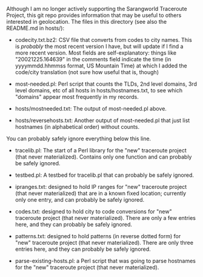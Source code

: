Although I am no longer actively supporting the Sarangworld Traceroute
Project, this git repo provides information that may be useful to
others interested in geolocation. The files in this directory (see
also the README.md in hosts/):

  - codecity.txt.bz2: CSV file that converts from codes to city
  names. This is *probably* the most recent version I have, but will
  update if I find a more recent version. Most fields are
  self-explanatory: things like "20021225.164639" in the comments
  field indicate the time (in yyyymmdd.hhmmss format, US Mountain
  Time) at which I added the code/city translation (not sure how
  useful that is, though)

  - most-needed.pl: Perl script that counts the TLDs, 2nd level
  domains, 3rd level domains, etc of all hosts in hosts/hostnames.txt,
  to see which "domains" appear most frequently in my records.

  - hosts/mostneeded.txt: The output of most-needed.pl above.

  - hosts/reversehosts.txt: Another output of most-needed.pl that just
  list hostnames (in alphabetical order) without counts.

You can probably safely ignore everything below this line.

  - tracelib.pl: The start of a Perl library for the "new" traceroute
  project (that never materialized). Contains only one function and
  can probably be safely ignored.

  - testbed.pl: A testbed for tracelib.pl that can probably be safely
  ignored.

  - ipranges.txt: designed to hold IP ranges for "new" traceroute
  project (that never materialized) that are in a known fixed
  location; currently only one entry, and can probably be safely
  ignored.

  - codes.txt: designed to hold city to code conversions for "new"
  traceroute project (that never materialized). There are only a few
  entries here, and they can probably be safely ignored.

  - patterns.txt: designed to hold patterns (in reverse dotted form)
  for "new" traceroute project (that never materialized). There are
  only three entries here, and they can probably be safely ignored.

  - parse-existing-hosts.pl: a Perl script that was going to parse
  hostnames for the "new" traceroute project (that never
  materialized).

